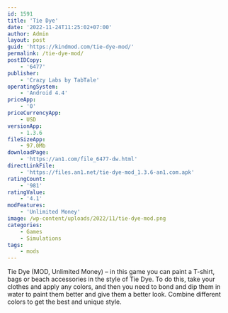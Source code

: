 ```yaml
---
id: 1591
title: 'Tie Dye'
date: '2022-11-24T11:25:02+07:00'
author: Admin
layout: post
guid: 'https://kindmod.com/tie-dye-mod/'
permalink: /tie-dye-mod/
postIDCopy:
    - '6477'
publisher:
    - 'Crazy Labs by TabTale'
operatingSystem:
    - 'Android 4.4'
priceApp:
    - '0'
priceCurrencyApp:
    - USD
versionApp:
    - 1.3.6
fileSizeApp:
    - 97.0Mb
downloadPage:
    - 'https://an1.com/file_6477-dw.html'
directLinkFile:
    - 'https://files.an1.net/tie-dye-mod_1.3.6-an1.com.apk'
ratingCount:
    - '981'
ratingValue:
    - '4.1'
modFeatures:
    - 'Unlimited Money'
image: /wp-content/uploads/2022/11/tie-dye-mod.png
categories:
    - Games
    - Simulations
tags:
    - mods
---
```


Tie Dye (MOD, Unlimited Money) – in this game you can paint a T-shirt, bags or beach accessories in the style of Tie Dye. To do this, take your clothes and apply any colors, and then you need to bond and dip them in water to paint them better and give them a better look. Combine different colors to get the best and unique style.